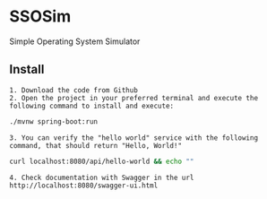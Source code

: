 # SSOSim
Simple Operating System Simulator

## Install
	1. Download the code from Github
	2. Open the project in your preferred terminal and execute the following command to install and execute:
	
```bash
./mvnw spring-boot:run
```

	3. You can verify the "hello world" service with the following command, that should return "Hello, World!"
	
```bash
curl localhost:8080/api/hello-world && echo ""
```

	4. Check documentation with Swagger in the url http://localhost:8080/swagger-ui.html
